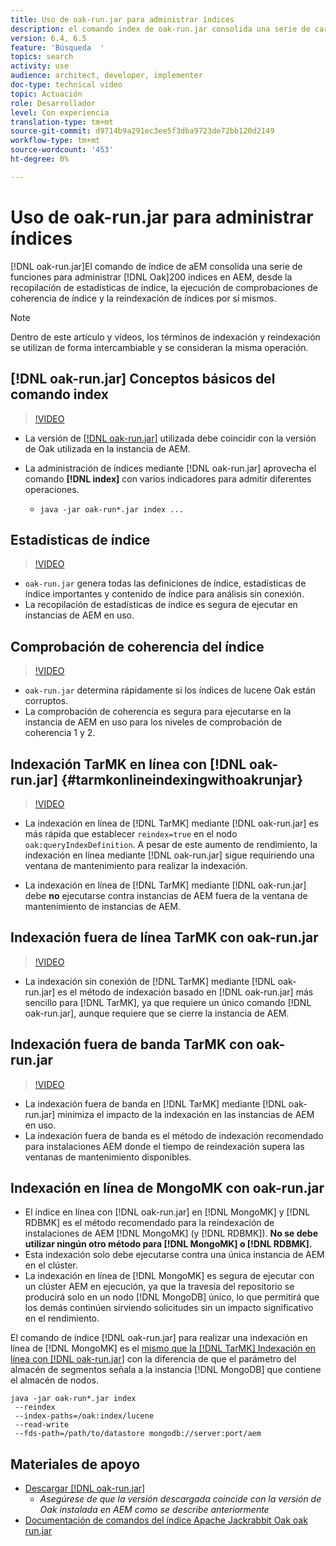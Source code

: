 ```yaml
---
title: Uso de oak-run.jar para administrar índices
description: el comando index de oak-run.jar consolida una serie de características para administrar índices Oak en AEM, desde la recopilación de estadísticas de índice, la ejecución de comprobaciones de coherencia de índice y la reindexación de los propios índices.
version: 6.4, 6.5
feature: 'Búsqueda  '
topics: search
activity: use
audience: architect, developer, implementer
doc-type: technical video
topic: Actuación
role: Desarrollador
level: Con experiencia
translation-type: tm+mt
source-git-commit: d9714b9a291ec3ee5f3dba9723de72bb120d2149
workflow-type: tm+mt
source-wordcount: '453'
ht-degree: 0%

---
```



# Uso de oak-run.jar para administrar índices

[!DNL oak-run.jar]El comando de índice de aEM consolida una serie de funciones para administrar  [!DNL Oak]200 índices en AEM, desde la recopilación de estadísticas de índice, la ejecución de comprobaciones de coherencia de índice y la reindexación de índices por sí mismos.

>[!NOTE]
>
>Dentro de este artículo y vídeos, los términos de indexación y reindexación se utilizan de forma intercambiable y se consideran la misma operación.

## [!DNL oak-run.jar] Conceptos básicos del comando index

>[!VIDEO](https://video.tv.adobe.com/v/21475/?quality=9&learn=on)

* La versión de [[!DNL oak-run.jar]](https://repository.apache.org/service/local/artifact/maven/redirect?r=releases&amp;g=org.apache.jackrabbit&amp;a=oak-run&amp;v=1.8.0) utilizada debe coincidir con la versión de Oak utilizada en la instancia de AEM.
* La administración de índices mediante [!DNL oak-run.jar] aprovecha el comando **[!DNL index]** con varios indicadores para admitir diferentes operaciones.

   * `java -jar oak-run*.jar index ...`

## Estadísticas de índice

>[!VIDEO](https://video.tv.adobe.com/v/21477/?quality=12&learn=on)

* `oak-run.jar` genera todas las definiciones de índice, estadísticas de índice importantes y contenido de índice para análisis sin conexión.
* La recopilación de estadísticas de índice es segura de ejecutar en instancias de AEM en uso.

## Comprobación de coherencia del índice

>[!VIDEO](https://video.tv.adobe.com/v/21476/?quality=12&learn=on)

* `oak-run.jar` determina rápidamente si los índices de lucene Oak están corruptos.
* La comprobación de coherencia es segura para ejecutarse en la instancia de AEM en uso para los niveles de comprobación de coherencia 1 y 2.

## Indexación TarMK en línea con [!DNL oak-run.jar] {#tarmkonlineindexingwithoakrunjar}

>[!VIDEO](https://video.tv.adobe.com/v/21479/?quality=12&learn=on)

* La indexación en línea de [!DNL TarMK] mediante [!DNL oak-run.jar] es más rápida que establecer `reindex=true` en el nodo `oak:queryIndexDefinition`. A pesar de este aumento de rendimiento, la indexación en línea mediante [!DNL oak-run.jar] sigue requiriendo una ventana de mantenimiento para realizar la indexación.

* La indexación en línea de [!DNL TarMK] mediante [!DNL oak-run.jar] debe **no** ejecutarse contra instancias de AEM fuera de la ventana de mantenimiento de instancias de AEM.

## Indexación fuera de línea TarMK con oak-run.jar

>[!VIDEO](https://video.tv.adobe.com/v/21478/?quality=12&learn=on)

* La indexación sin conexión de [!DNL TarMK] mediante [!DNL oak-run.jar] es el método de indexación basado en [!DNL oak-run.jar] más sencillo para [!DNL TarMK], ya que requiere un único comando [!DNL oak-run.jar], aunque requiere que se cierre la instancia de AEM.

## Indexación fuera de banda TarMK con oak-run.jar

>[!VIDEO](https://video.tv.adobe.com/v/21480/?quality=12&learn=on)

* La indexación fuera de banda en [!DNL TarMK] mediante [!DNL oak-run.jar] minimiza el impacto de la indexación en las instancias de AEM en uso.
* La indexación fuera de banda es el método de indexación recomendado para instalaciones AEM donde el tiempo de reindexación supera las ventanas de mantenimiento disponibles.

## Indexación en línea de MongoMK con oak-run.jar

* El índice en línea con [!DNL oak-run.jar] en [!DNL MongoMK] y [!DNL RDBMK] es el método recomendado para la reindexación de instalaciones de AEM [!DNL MongoMK] (y [!DNL RDBMK]). **No se debe utilizar ningún otro método para  [!DNL MongoMK] o  [!DNL RDBMK].**
* Esta indexación solo debe ejecutarse contra una única instancia de AEM en el clúster.
* La indexación en línea de [!DNL MongoMK] es segura de ejecutar con un clúster AEM en ejecución, ya que la travesía del repositorio se producirá solo en un nodo [!DNL MongoDB] único, lo que permitirá que los demás continúen sirviendo solicitudes sin un impacto significativo en el rendimiento.

El comando de índice [!DNL oak-run.jar] para realizar una indexación en línea de [!DNL MongoMK] es el [mismo que la [!DNL TarMK] Indexación en línea con [!DNL oak-run.jar]](#tarmkonlineindexingwithoakrunjar) con la diferencia de que el parámetro del almacén de segmentos señala a la instancia [!DNL MongoDB] que contiene el almacén de nodos.

```
java -jar oak-run*.jar index
 --reindex
 --index-paths=/oak:index/lucene
 --read-write
 --fds-path=/path/to/datastore mongodb://server:port/aem
```

## Materiales de apoyo

* [Descargar [!DNL oak-run.jar]](https://repository.apache.org/#nexus-search;gav~org.apache.jackrabbit~oak-run~~~~kw,versionexpand)
   * *Asegúrese de que la versión descargada coincide con la versión de Oak instalada en AEM como se describe anteriormente*
* [Documentación de comandos del índice Apache Jackrabbit Oak oak run.jar](https://jackrabbit.apache.org/oak/docs/query/oak-run-indexing.html)
